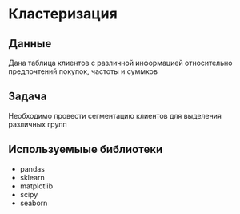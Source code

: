 # Кластеризация
## Данные
Дана таблица клиентов с различной информацией относительно предпочтений покупок, частоты и суммков
## Задача
Необходимо провести сегментацию клиентов для выделения различных групп
## Используемыые библиотеки
- pandas
- sklearn
- matplotlib
- scipy
- seaborn
